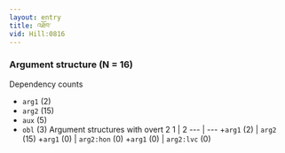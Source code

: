 ```yaml
---
layout: entry
title: འཐོབ་
vid: Hill:0816
---
```

### Argument structure (N = 16)
Dependency counts
* `arg1` (2)
* `arg2` (15)
* `aux` (5)
* `obl` (3)
Argument structures with overt 2
1 | 2
--- | ---
+`arg1` (2) | `arg2` (15)
+`arg1` (0) | `arg2:hon` (0)
+`arg1` (0) | `arg2:lvc` (0)
